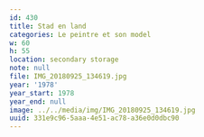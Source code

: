 ```yaml
---
id: 430
title: Stad en land
categories: Le peintre et son model
w: 60
h: 55
location: secondary storage
note: null
file: IMG_20180925_134619.jpg
year: '1978'
year_start: 1978
year_end: null
image: ../../media/img/IMG_20180925_134619.jpg
uuid: 331e9c96-5aaa-4e51-ac78-a36e0d0dbc90
---
```


